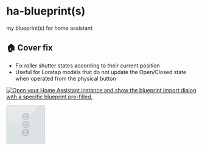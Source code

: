 # ha-blueprint(s)
my blueprint(s) for home assistant

## 🏠 Cover fix

- Fix roller shutter states according to their current position
- Useful for Loratap models that do not update the Open/Closed state when operated from the physical button

[![Open your Home Assistant instance and show the blueprint import dialog with a specific blueprint pre-filled.](https://my.home-assistant.io/badges/blueprint_import.svg)](https://my.home-assistant.io/redirect/blueprint_import/?blueprint_url=https%3A%2F%2Fgithub.com%ebozonne%2Fha-blueprints%2Fblob%2Fmain%2FcoverPositionFIX.yaml)

<img width="20%" src="coverPositionFIX_loratap.png">
